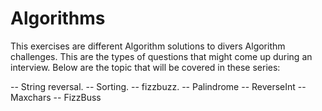 # Algorithms

This exercises are different Algorithm solutions to divers Algorithm challenges.
This are the types of questions that might come up during an interview.
Below are the topic that will be covered in these series:

-- String reversal.
-- Sorting.
-- fizzbuzz. 
-- Palindrome
-- ReverseInt
-- Maxchars
-- FizzBuss
